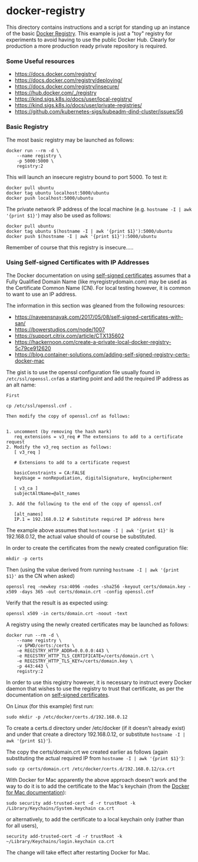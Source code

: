 # docker-registry

This directory contains instructions and a script for standing up an instance of the basic [Docker Registry](https://docs.docker.com/registry/). This example is just a "toy" registry for experiments to avoid having to use the public Docker Hub. Clearly for production a more production ready private repository is required.

### Some Useful resources
- https://docs.docker.com/registry/
- https://docs.docker.com/registry/deploying/
- https://docs.docker.com/registry/insecure/
- https://hub.docker.com/_/registry
- https://kind.sigs.k8s.io/docs/user/local-registry/
- https://kind.sigs.k8s.io/docs/user/private-registries/
- https://github.com/kubernetes-sigs/kubeadm-dind-cluster/issues/56

### Basic Registry
The most basic registry may be launched as follows:
```
docker run --rm -d \
    --name registry \
    -p 5000:5000 \
    registry:2
```
This will launch an insecure registry bound to port 5000. To test it:
```
docker pull ubuntu
docker tag ubuntu localhost:5000/ubuntu
docker push localhost:5000/ubuntu
```
The private network IP address of the local machine (e.g. `hostname -I | awk '{print $1}'`) may also be used as follows:
```
docker pull ubuntu
docker tag ubuntu $(hostname -I | awk '{print $1}'):5000/ubuntu
docker push $(hostname -I | awk '{print $1}'):5000/ubuntu
```
Remember of course that this registry is insecure.....

### Using Self-signed Certificates with IP Addresses
The Docker documentation on using [self-signed certificates](https://docs.docker.com/registry/insecure/#use-self-signed-certificates) assumes that a Fully Qualified Domain Name (like myregistrydomain.com) may be used as the Certificate Common Name (CN). For local testing however, it is common to want to use an IP address.

The information in this section was gleaned from the following resources:

- https://naveensnayak.com/2017/05/08/self-signed-certificates-with-san/
- https://bowerstudios.com/node/1007
- https://support.citrix.com/article/CTX135602
- https://hackernoon.com/create-a-private-local-docker-registry-5c79ce912620
- https://blog.container-solutions.com/adding-self-signed-registry-certs-docker-mac

The gist is to use the openssl configuration file usually found in `/etc/ssl/openssl.cnf`as a starting point and add the required IP address as an alt name:
```
First

cp /etc/ssl/openssl.cnf .

Then modify the copy of openssl.cnf as follows:


1. uncomment (by removing the hash mark)
   req_extensions = v3_req # The extensions to add to a certificate request
2. Modify the v3_req section as follows:
   [ v3_req ]

   # Extensions to add to a certificate request

   basicConstraints = CA:FALSE
   keyUsage = nonRepudiation, digitalSignature, keyEncipherment

   [ v3_ca ]
   subjectAltName=@alt_names

 3. Add the following to the end of the copy of openssl.cnf 

   [alt_names]
   IP.1 = 192.168.0.12 # Substitute required IP address here
```
The example above assumes that `hostname -I | awk '{print $1}'` is 192.168.0.12, the actual value should of course be substituted.

In order to create the certificates from the newly created configuration file:
```
mkdir -p certs
```
Then (using the value derived from running `hostname -I | awk '{print $1}'` as the CN when asked)
```
openssl req -newkey rsa:4096 -nodes -sha256 -keyout certs/domain.key -x509 -days 365 -out certs/domain.crt -config openssl.cnf
```
Verify that the result is as expected using:
```
openssl x509 -in certs/domain.crt -noout -text
```
A registry using the newly created certificates may be launched as follows:
```
docker run --rm -d \
    --name registry \
    -v $PWD/certs:/certs \
    -e REGISTRY_HTTP_ADDR=0.0.0.0:443 \
    -e REGISTRY_HTTP_TLS_CERTIFICATE=/certs/domain.crt \
    -e REGISTRY_HTTP_TLS_KEY=/certs/domain.key \
    -p 443:443 \
    registry:2
```
In order to use this registry however, it is necessary to instruct every Docker daemon that wishes to use the registry to trust that certificate, as per the documentation on [self-signed certificates](https://docs.docker.com/registry/insecure/#use-self-signed-certificates).

On Linux (for this example) first run:
```
sudo mkdir -p /etc/docker/certs.d/192.168.0.12
```
To create a certs.d directory under /etc/docker (if it doesn't already exist) and under that create a directory 192.168.0.12, or substitute `hostname -I | awk '{print $1}'`).

The copy the certs/domain.crt we created earlier as follows (again substituting the actual required IP from `hostname -I | awk '{print $1}'`):
```
sudo cp certs/domain.crt /etc/docker/certs.d/192.168.0.12/ca.crt
```
With Docker for Mac apparently the above approach doesn't work and the way to do it is to add the certificate to the Mac's keychain (from the [Docker for Mac documentation](https://docs.docker.com/docker-for-mac/#add-client-certificates)):
```
sudo security add-trusted-cert -d -r trustRoot -k /Library/Keychains/System.keychain ca.crt
```
or alternatively, to add the certificate to a local keychain only (rather than for all users),
```
security add-trusted-cert -d -r trustRoot -k ~/Library/Keychains/login.keychain ca.crt
```
The change will take effect after restarting Docker for Mac.
